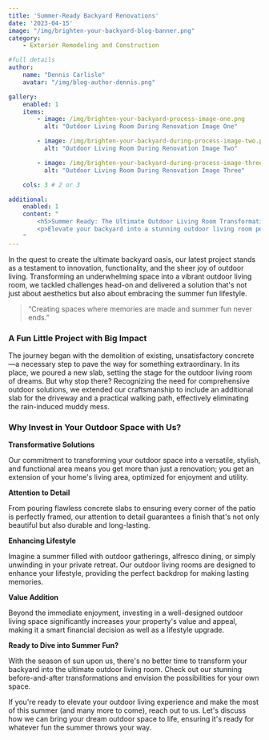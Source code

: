 ```yaml
---
title: 'Summer-Ready Backyard Renovations'
date: '2023-04-15'
image: "/img/brighten-your-backyard-blog-banner.png"
category:
    - Exterior Remodeling and Construction

#full details
author:
    name: "Dennis Carlisle"
    avatar: "/img/blog-author-dennis.png"

gallery:
    enabled: 1
    items:
        - image: /img/brighten-your-backyard-process-image-one.png
          alt: "Outdoor Living Room During Renovation Image One"

        - image: /img/brighten-your-backyard-during-process-image-two.png
          alt: "Outdoor Living Room During Renovation Image Two"

        - image: /img/brighten-your-backyard-during-process-image-three.png
          alt: "Outdoor Living Room During Renovation Image Three"

    cols: 3 # 2 or 3

additional:
    enabled: 1
    content: "
        <h5>Summer Ready: The Ultimate Outdoor Living Room Transformation</h5>
        <p>Elevate your backyard into a stunning outdoor living room perfect for summer fun. Our latest project showcases our expertise in transforming spaces with beautiful, functional concrete work, and custom patio framing. Discover how we turn outdoor challenges into luxurious retreats, enhancing both lifestyle and property value. Ready for a backyard makeover? Let us create your perfect summer sanctuary.</p>
    "
---
```


In the quest to create the ultimate backyard oasis, our latest project stands as a testament to innovation, functionality, and the sheer joy of outdoor living. Transforming an underwhelming space into a vibrant outdoor living room, we tackled challenges head-on and delivered a solution that's not just about aesthetics but also about embracing the summer fun lifestyle.

> “Creating spaces where memories are made and summer fun never ends.”

### A Fun Little Project with Big Impact

The journey began with the demolition of existing, unsatisfactory concrete—a necessary step to pave the way for something extraordinary. In its place, we poured a new slab, setting the stage for the outdoor living room of dreams. But why stop there? Recognizing the need for comprehensive outdoor solutions, we extended our craftsmanship to include an additional slab for the driveway and a practical walking path, effectively eliminating the rain-induced muddy mess.

### Why Invest in Your Outdoor Space with Us?

**Transformative Solutions**

Our commitment to transforming your outdoor space into a versatile, stylish, and functional area means you get more than just a renovation; you get an extension of your home's living area, optimized for enjoyment and utility.

**Attention to Detail**

From pouring flawless concrete slabs to ensuring every corner of the patio is perfectly framed, our attention to detail guarantees a finish that's not only beautiful but also durable and long-lasting.

**Enhancing Lifestyle**

Imagine a summer filled with outdoor gatherings, alfresco dining, or simply unwinding in your private retreat. Our outdoor living rooms are designed to enhance your lifestyle, providing the perfect backdrop for making lasting memories.

**Value Addition**

Beyond the immediate enjoyment, investing in a well-designed outdoor living space significantly increases your property's value and appeal, making it a smart financial decision as well as a lifestyle upgrade.

**Ready to Dive into Summer Fun?**

With the season of sun upon us, there's no better time to transform your backyard into the ultimate outdoor living room. Check out our stunning before-and-after transformations and envision the possibilities for your own space.

If you're ready to elevate your outdoor living experience and make the most of this summer (and many more to come), reach out to us. Let's discuss how we can bring your dream outdoor space to life, ensuring it's ready for whatever fun the summer throws your way.